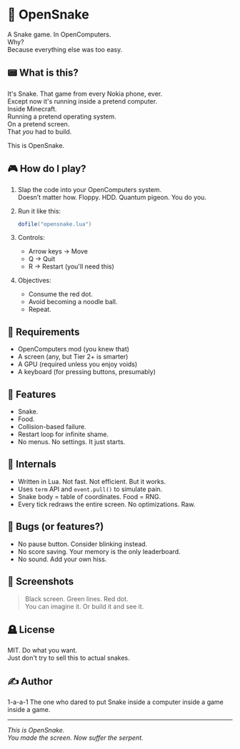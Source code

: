 # 🐍 OpenSnake

A Snake game. In OpenComputers.  
Why?  
Because everything else was too easy.

## 📟 What is this?

It's Snake. That game from every Nokia phone, ever.  
Except now it's running inside a pretend computer.  
Inside Minecraft.  
Running a pretend operating system.  
On a pretend screen.  
That *you* had to build.

This is OpenSnake.

## 🎮 How do I play?

1. Slap the code into your OpenComputers system.  
   Doesn’t matter how. Floppy. HDD. Quantum pigeon. You do you.

2. Run it like this:
   ```lua
   dofile("opensnake.lua")
3. Controls:

   - Arrow keys → Move
   - Q → Quit
   - R → Restart (you'll need this)

4. Objectives:

   - Consume the red dot.
   - Avoid becoming a noodle ball.
   - Repeat.

## 💾 Requirements

- OpenComputers mod (you knew that)
- A screen (any, but Tier 2+ is smarter)
- A GPU (required unless you enjoy voids)
- A keyboard (for pressing buttons, presumably)

## 🍏 Features

- Snake.
- Food.
- Collision-based failure.
- Restart loop for infinite shame.
- No menus. No settings. It just starts.

## 🧠 Internals

- Written in Lua. Not fast. Not efficient. But it works.
- Uses `term` API and `event.pull()` to simulate pain.
- Snake body = table of coordinates. Food = RNG.
- Every tick redraws the entire screen. No optimizations. Raw.

## 🧪 Bugs (or features?)

- No pause button. Consider blinking instead.
- No score saving. Your memory is the only leaderboard.
- No sound. Add your own hiss.

## 📸 Screenshots

> Black screen. Green lines. Red dot.  
> You can imagine it. Or build it and see it.

## 🪦 License

MIT. Do what you want.  
Just don't try to sell this to actual snakes.

## ✍️ Author

1-a-a-1
The one who dared to put Snake inside a computer inside a game inside a game.

---

*This is OpenSnake.  
You made the screen. Now suffer the serpent.*
